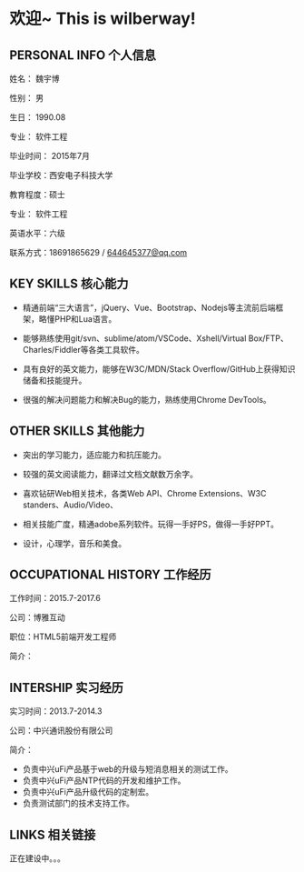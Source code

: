 
# 欢迎~ This is wilberway!

## PERSONAL INFO 个人信息 

姓名： 魏宇博

性别： 男

生日： 1990.08

专业： 软件工程

毕业时间： 2015年7月

毕业学校：西安电子科技大学

教育程度：硕士

专业： 软件工程

英语水平：六级   

联系方式：18691865629 / 644645377@qq.com

## KEY SKILLS  核心能力

*  精通前端“三大语言”，jQuery、Vue、Bootstrap、Nodejs等主流前后端框架，略懂PHP和Lua语言。

* 能够熟练使用git/svn、sublime/atom/VSCode、Xshell/Virtual Box/FTP、Charles/Fiddler等各类工具软件。

* 具有良好的英文能力，能够在W3C/MDN/Stack Overflow/GitHub上获得知识储备和技能提升。

* 很强的解决问题能力和解决Bug的能力，熟练使用Chrome DevTools。

## OTHER SKILLS 其他能力

* 突出的学习能力，适应能力和抗压能力。

* 较强的英文阅读能力，翻译过文档文献数万余字。

* 喜欢钻研Web相关技术，各类Web API、Chrome Extensions、W3C standers、Audio/Video、

* 相关技能广度，精通adobe系列软件。玩得一手好PS，做得一手好PPT。

* 设计，心理学，音乐和美食。

## OCCUPATIONAL HISTORY 工作经历

工作时间：2015.7-2017.6

公司：博雅互动

职位：HTML5前端开发工程师

简介：


## INTERSHIP 实习经历

实习时间：2013.7-2014.3 

公司：中兴通讯股份有限公司 

简介：

* 负责中兴uFi产品基于web的升级与短消息相关的测试工作。 
* 负责中兴uFi产品NTP代码的开发和维护工作。 
* 负责中兴uFi产品升级代码的定制宏。 
* 负责测试部门的技术支持工作。

## LINKS 相关链接

正在建设中。。。